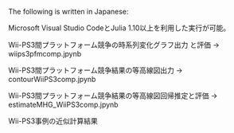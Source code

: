 The following is written in Japanese:

Microsoft Visual Studio CodeとJulia 1.10以上を利用した実行が可能。

Wii-PS3間プラットフォーム競争の時系列変化グラフ出力 と評価 -> wiips3pfmcomp.jpynb

Wii-PS3間プラットフォーム競争結果の等高線図出力 -> contourWiiPS3comp.jpynb

Wii-PS3間プラットフォーム競争結果の等高線図回帰推定と評価 -> estimateMHG_WiiPS3comp.jpynb

Wii-PS3事例の近似計算結果
